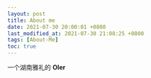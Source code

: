 ```yaml
---
layout: post
title: About me
date: 2021-07-30 20:00:01 +0800
last_modified_at: 2021-07-30 21:08:25 +0800
tags: [About-Me]
toc: true
---
```


一个湖南雅礼的 **OIer**

